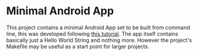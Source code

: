 # Minimal Android App

This project contains a minimal Android App set to be built from command line,
this was developed following [this tutorial](https://www.hanshq.net/command-line-android.html).
The app itself contains basically just a Hello World String and nothing more.
However the project's Makefile may be useful as a start point for larger projects.
